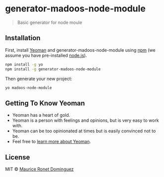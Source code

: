 # generator-madoos-node-module

> Basic generator for node moule

## Installation

First, install [Yeoman](http://yeoman.io) and generator-madoos-node-module using [npm](https://www.npmjs.com/) (we assume you have pre-installed [node.js](https://nodejs.org/)).

```bash
npm install -g yo
npm install -g generator-madoos-node-module
```

Then generate your new project:

```bash
yo madoos-node-module
```

## Getting To Know Yeoman

 * Yeoman has a heart of gold.
 * Yeoman is a person with feelings and opinions, but is very easy to work with.
 * Yeoman can be too opinionated at times but is easily convinced not to be.
 * Feel free to [learn more about Yeoman](http://yeoman.io/).

## License

MIT © [Maurice Ronet Dominguez](https://github.com/madoos/)


[npm-image]: https://badge.fury.io/js/generator-madoos-node-module.svg
[npm-url]: https://npmjs.org/package/generator-madoos-node-module
[travis-image]: https://travis-ci.org/madoos/generator-madoos-node-module.svg?branch=master
[travis-url]: https://travis-ci.org/madoos/generator-madoos-node-module
[daviddm-image]: https://david-dm.org/madoos/generator-madoos-node-module.svg?theme=shields.io
[daviddm-url]: https://david-dm.org/madoos/generator-madoos-node-module
